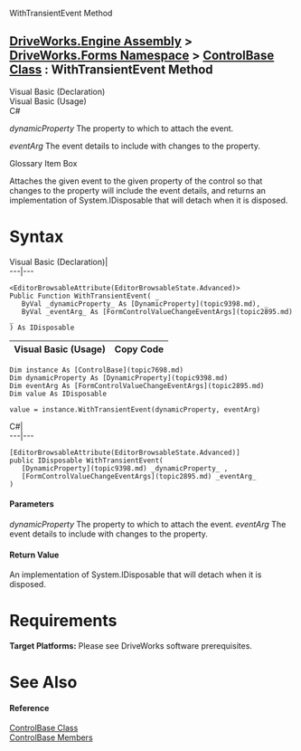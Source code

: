 WithTransientEvent Method   
  
[DriveWorks.Engine Assembly](topic2156.md) > [DriveWorks.Forms Namespace](topic7266.md) > [ControlBase Class](topic7698.md) : WithTransientEvent Method  
---  
  
Visual Basic (Declaration)    
Visual Basic (Usage)    
C# 

_dynamicProperty_
    The property to which to attach the event.

_eventArg_
    The event details to include with changes to the property.

Glossary Item Box

Attaches the given event to the given property of the control so that changes to the property will include the event details, and returns an implementation of System.IDisposable that will detach when it is disposed. 

# Syntax

Visual Basic (Declaration)|   
---|---  
      
    
    <EditorBrowsableAttribute(EditorBrowsableState.Advanced)>
    Public Function WithTransientEvent( _
       ByVal _dynamicProperty_ As [DynamicProperty](topic9398.md), _
       ByVal _eventArg_ As [FormControlValueChangeEventArgs](topic2895.md) _
    ) As IDisposable  
  
Visual Basic (Usage)| Copy Code  
---|---  
      
    
    Dim instance As [ControlBase](topic7698.md)
    Dim dynamicProperty As [DynamicProperty](topic9398.md)
    Dim eventArg As [FormControlValueChangeEventArgs](topic2895.md)
    Dim value As IDisposable
     
    value = instance.WithTransientEvent(dynamicProperty, eventArg)  
  
C#|   
---|---  
      
    
    [EditorBrowsableAttribute(EditorBrowsableState.Advanced)]
    public IDisposable WithTransientEvent( 
       [DynamicProperty](topic9398.md) _dynamicProperty_ ,
       [FormControlValueChangeEventArgs](topic2895.md) _eventArg_
    )  
  
#### Parameters

 _dynamicProperty_
    The property to which to attach the event.
_eventArg_
    The event details to include with changes to the property.

#### Return Value

An implementation of System.IDisposable that will detach when it is disposed.

# Requirements

**Target Platforms:** Please see DriveWorks software prerequisites.

# See Also

#### Reference

[ControlBase Class](topic7698.md)   
[ControlBase Members](topic7699.md)


